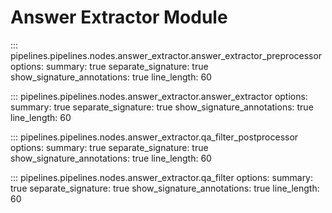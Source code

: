 # Answer Extractor Module

::: pipelines.pipelines.nodes.answer_extractor.answer_extractor_preprocessor
    options:
        summary: true
        separate_signature: true
        show_signature_annotations: true
        line_length: 60

::: pipelines.pipelines.nodes.answer_extractor.answer_extractor
    options:
        summary: true
        separate_signature: true
        show_signature_annotations: true
        line_length: 60

::: pipelines.pipelines.nodes.answer_extractor.qa_filter_postprocessor
    options:
        summary: true
        separate_signature: true
        show_signature_annotations: true
        line_length: 60

::: pipelines.pipelines.nodes.answer_extractor.qa_filter
    options:
        summary: true
        separate_signature: true
        show_signature_annotations: true
        line_length: 60
